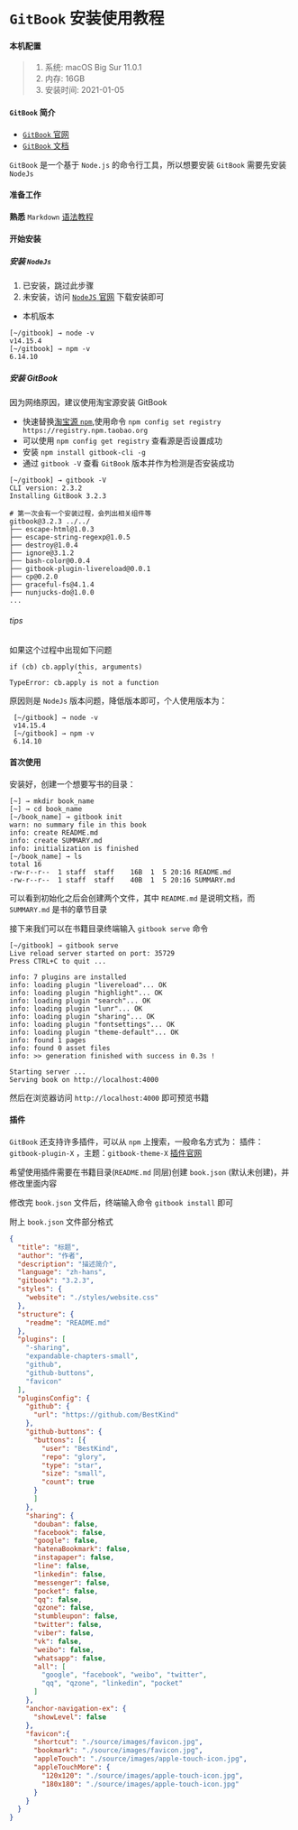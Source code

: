 # `GitBook` 安装使用教程

#### 本机配置
> 1. 系统: macOS Big Sur 11.0.1
> 2. 内存: 16GB
> 3. 安装时间: 2021-01-05

#### `GitBook` 简介
* [`GitBook` 官网](https://www.gitbook.com)
* [`GitBook` 文档](https://docs.gitbook.com)

`GitBook` 是一个基于 `Node.js` 的命令行工具，所以想要安装 `GitBook` 需要先安装 `NodeJs`

#### 准备工作
**熟悉** `Markdown` [语法教程](http://www.markdown.cn)


#### 开始安装

##### 安装 `NodeJs`

 1. 已安装，跳过此步骤
 2. 未安装，访问 [`NodeJS` 官网](https://nodejs.org/en/) 下载安装即可
 - 本机版本
 ```
 [~/gitbook] → node -v
 v14.15.4
 [~/gitbook] → npm -v
 6.14.10
 ```

##### 安装 GitBook
因为网络原因，建议使用淘宝源安装 GitBook 
 * 快速替换[淘宝源 `npm`](https://developer.aliyun.com/mirror/NPM?from=tnpm),使用命令 `npm config set registry https://registry.npm.taobao.org`
 * 可以使用 `npm config get registry` 查看源是否设置成功
 * 安装 `npm install gitbook-cli -g`
 * 通过 `gitbook -V` 查看 `GitBook` 版本并作为检测是否安装成功

```
[~/gitbook] → gitbook -V
CLI version: 2.3.2
Installing GitBook 3.2.3

# 第一次会有一个安装过程，会列出相关组件等
gitbook@3.2.3 ../../
├── escape-html@1.0.3
├── escape-string-regexp@1.0.5
├── destroy@1.0.4
├── ignore@3.1.2
├── bash-color@0.0.4
├── gitbook-plugin-livereload@0.0.1
├── cp@0.2.0
├── graceful-fs@4.1.4
├── nunjucks-do@1.0.0
...
```

###### tips
如果这个过程中出现如下问题
```
if (cb) cb.apply(this, arguments)
                 ^
TypeError: cb.apply is not a function
```
原因则是 `NodeJs` 版本问题，降低版本即可，个人使用版本为：
```
 [~/gitbook] → node -v
 v14.15.4
 [~/gitbook] → npm -v
 6.14.10
```

#### 首次使用
安装好，创建一个想要写书的目录：
```
[~] → mkdir book_name
[~] → cd book_name
[~/book_name] → gitbook init
warn: no summary file in this book
info: create README.md
info: create SUMMARY.md
info: initialization is finished
[~/book_name] → ls
total 16
-rw-r--r--  1 staff  staff    16B  1  5 20:16 README.md
-rw-r--r--  1 staff  staff    40B  1  5 20:16 SUMMARY.md
```

可以看到初始化之后会创建两个文件，其中 `README.md` 是说明文档，而 `SUMMARY.md` 是书的章节目录

接下来我们可以在书籍目录终端输入 `gitbook serve` 命令
```
[~/gitbook] → gitbook serve
Live reload server started on port: 35729
Press CTRL+C to quit ...

info: 7 plugins are installed
info: loading plugin "livereload"... OK
info: loading plugin "highlight"... OK
info: loading plugin "search"... OK
info: loading plugin "lunr"... OK
info: loading plugin "sharing"... OK
info: loading plugin "fontsettings"... OK
info: loading plugin "theme-default"... OK
info: found 1 pages
info: found 0 asset files
info: >> generation finished with success in 0.3s !

Starting server ...
Serving book on http://localhost:4000
```
然后在浏览器访问 `http://localhost:4000` 即可预览书籍

#### 插件
`GitBook` 还支持许多插件，可以从 `npm` 上搜索，一般命名方式为： 插件：`gitbook-plugin-X` ，主题：`gitbook-theme-X` 
[插件官网](https://plugins.gitbook.com)

希望使用插件需要在书籍目录(`README.md` 同层)创建 `book.json` (默认未创建)，并修改里面内容

修改完 `book.json` 文件后，终端输入命令 `gitbook install` 即可

附上 `book.json` 文件部分格式
```json
{
  "title": "标题",
  "author": "作者",
  "description": "描述简介",
  "language": "zh-hans",
  "gitbook": "3.2.3",
  "styles": {
    "website": "./styles/website.css"
  },
  "structure": {
    "readme": "README.md"
  },
  "plugins": [
    "-sharing",
    "expandable-chapters-small",
    "github",
    "github-buttons",
    "favicon"
  ],
  "pluginsConfig": {
    "github": {
      "url": "https://github.com/BestKind"
    },
    "github-buttons": {
      "buttons": [{
        "user": "BestKind",
        "repo": "glory",
        "type": "star",
        "size": "small",
        "count": true
      }
      ]
    },
    "sharing": {
      "douban": false,
      "facebook": false,
      "google": false,
      "hatenaBookmark": false,
      "instapaper": false,
      "line": false,
      "linkedin": false,
      "messenger": false,
      "pocket": false,
      "qq": false,
      "qzone": false,
      "stumbleupon": false,
      "twitter": false,
      "viber": false,
      "vk": false,
      "weibo": false,
      "whatsapp": false,
      "all": [
        "google", "facebook", "weibo", "twitter",
        "qq", "qzone", "linkedin", "pocket"
      ]
    },
    "anchor-navigation-ex": {
      "showLevel": false
    },
    "favicon":{
      "shortcut": "./source/images/favicon.jpg",
      "bookmark": "./source/images/favicon.jpg",
      "appleTouch": "./source/images/apple-touch-icon.jpg",
      "appleTouchMore": {
        "120x120": "./source/images/apple-touch-icon.jpg",
        "180x180": "./source/images/apple-touch-icon.jpg"
      }
    }
  }
}
```
